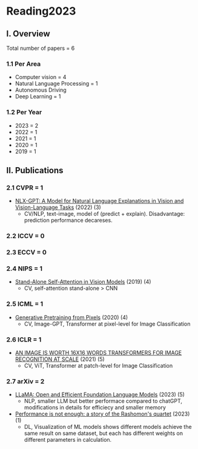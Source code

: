 # Reading2023

## I. Overview 

Total number of papers = 6

### 1.1 Per Area
* Computer vision = 4
* Natural Language Processing = 1
* Autonomous Driving 
* Deep Learning = 1

### 1.2 Per Year 
* 2023 = 2
* 2022 = 1
* 2021 = 1
* 2020 = 1
* 2019 = 1

## II. Publications
### 2.1 CVPR = 1
* [NLX-GPT: A Model for Natural Language Explanations in Vision and Vision-Language Tasks](https://github.com/fawazsammani/nlxgpt) (2022) (3)
    * CV/NLP, text-image, model of (predict + explain). Disadvantage: prediction performance decareses.  

### 2.2 ICCV = 0 

### 2.3 ECCV = 0

### 2.4 NIPS = 1
* [Stand-Alone Self-Attention in Vision Models](https://proceedings.neurips.cc/paper/2019/file/3416a75f4cea9109507cacd8e2f2aefc-Paper.pdf) (2019) (4)
    * CV, self-attention stand-alone > CNN

### 2.5 ICML = 1
* [Generative Pretraining from Pixels](https://openai.com/research/image-gpt) (2020) (4)
    * CV, Image-GPT, Transformer at pixel-level for Image Classification

### 2.6 ICLR = 1
* [AN IMAGE IS WORTH 16X16 WORDS TRANSFORMERS FOR IMAGE RECOGNITION AT SCALE](https://openreview.net/forum?id=YicbFdNTTy) (2021) (5)
    * CV, ViT, Transformer at patch-level for Image Classification 
    
### 2.7 arXiv = 2
* [LLaMA: Open and Efficient Foundation Language Models](https://arxiv.org/abs/2302.13971) (2023) (5)
    * NLP, smaller LLM but better performace compared to chatGPT, modifications in details for efficiecy and smaller memory
* [Performance is not enough: a story of the Rashomon's quartet](https://arxiv.org/abs/2302.13356) (2023) (1)
    * DL, Visualization of ML models shows different models achieve the same result on same dataset, but each has different weights on different parameters in calculation. 
